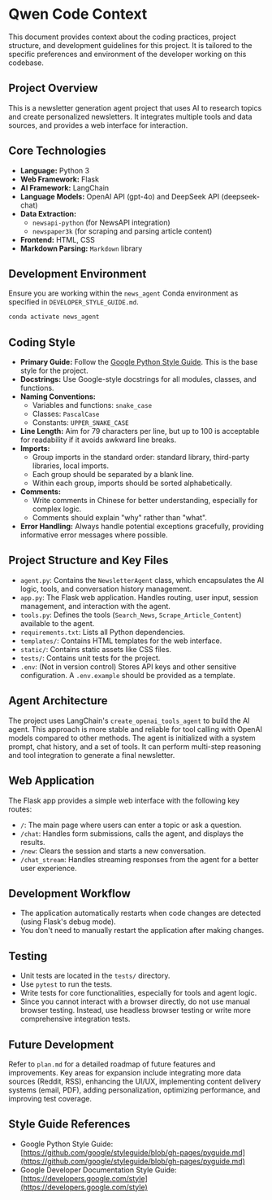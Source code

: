 # Qwen Code Context

This document provides context about the coding practices, project structure, and development guidelines for this project. It is tailored to the specific preferences and environment of the developer working on this codebase.

## Project Overview

This is a newsletter generation agent project that uses AI to research topics and create personalized newsletters. It integrates multiple tools and data sources, and provides a web interface for interaction.

## Core Technologies

*   **Language:** Python 3
*   **Web Framework:** Flask
*   **AI Framework:** LangChain
*   **Language Models:** OpenAI API (gpt-4o) and DeepSeek API (deepseek-chat)
*   **Data Extraction:**
    *   `newsapi-python` (for NewsAPI integration)
    *   `newspaper3k` (for scraping and parsing article content)
*   **Frontend:** HTML, CSS
*   **Markdown Parsing:** `Markdown` library

## Development Environment

Ensure you are working within the `news_agent` Conda environment as specified in `DEVELOPER_STYLE_GUIDE.md`.

```bash
conda activate news_agent
```

## Coding Style

*   **Primary Guide:** Follow the [Google Python Style Guide](https://github.com/google/styleguide/blob/gh-pages/pyguide.md). This is the base style for the project.
*   **Docstrings:** Use Google-style docstrings for all modules, classes, and functions.
*   **Naming Conventions:**
    *   Variables and functions: `snake_case`
    *   Classes: `PascalCase`
    *   Constants: `UPPER_SNAKE_CASE`
*   **Line Length:** Aim for 79 characters per line, but up to 100 is acceptable for readability if it avoids awkward line breaks.
*   **Imports:**
    *   Group imports in the standard order: standard library, third-party libraries, local imports.
    *   Each group should be separated by a blank line.
    *   Within each group, imports should be sorted alphabetically.
*   **Comments:**
    *   Write comments in Chinese for better understanding, especially for complex logic.
    *   Comments should explain "why" rather than "what".
*   **Error Handling:** Always handle potential exceptions gracefully, providing informative error messages where possible.

## Project Structure and Key Files

*   `agent.py`: Contains the `NewsletterAgent` class, which encapsulates the AI logic, tools, and conversation history management.
*   `app.py`: The Flask web application. Handles routing, user input, session management, and interaction with the agent.
*   `tools.py`: Defines the tools (`Search_News`, `Scrape_Article_Content`) available to the agent.
*   `requirements.txt`: Lists all Python dependencies.
*   `templates/`: Contains HTML templates for the web interface.
*   `static/`: Contains static assets like CSS files.
*   `tests/`: Contains unit tests for the project.
*   `.env`: (Not in version control) Stores API keys and other sensitive configuration. A `.env.example` should be provided as a template.

## Agent Architecture

The project uses LangChain's `create_openai_tools_agent` to build the AI agent. This approach is more stable and reliable for tool calling with OpenAI models compared to other methods. The agent is initialized with a system prompt, chat history, and a set of tools. It can perform multi-step reasoning and tool integration to generate a final newsletter.

## Web Application

The Flask app provides a simple web interface with the following key routes:

*   `/`: The main page where users can enter a topic or ask a question.
*   `/chat`: Handles form submissions, calls the agent, and displays the results.
*   `/new`: Clears the session and starts a new conversation.
*   `/chat_stream`: Handles streaming responses from the agent for a better user experience.

## Development Workflow

*   The application automatically restarts when code changes are detected (using Flask's debug mode).
*   You don't need to manually restart the application after making changes.

## Testing

*   Unit tests are located in the `tests/` directory.
*   Use `pytest` to run the tests.
*   Write tests for core functionalities, especially for tools and agent logic.
*   Since you cannot interact with a browser directly, do not use manual browser testing. Instead, use headless browser testing or write more comprehensive integration tests.

## Future Development

Refer to `plan.md` for a detailed roadmap of future features and improvements. Key areas for expansion include integrating more data sources (Reddit, RSS), enhancing the UI/UX, implementing content delivery systems (email, PDF), adding personalization, optimizing performance, and improving test coverage.

## Style Guide References

*   Google Python Style Guide: [https://github.com/google/styleguide/blob/gh-pages/pyguide.md](https://github.com/google/styleguide/blob/gh-pages/pyguide.md)
*   Google Developer Documentation Style Guide: [https://developers.google.com/style](https://developers.google.com/style)